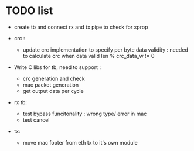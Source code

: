 # TODO list

- create tb and connect rx and tx pipe to check for xprop
- crc :
    - update crc implementation to specify per byte
    data validity : needed to calculate crc when data
    valid len % crc\_data\_w != 0

- Write C libs for tb, need to support :
    - crc generation and check
    - mac packet generation
    - get output data per cycle

- rx tb:
    - test bypass funcitonality : wrong type/ error in mac
    - test cancel

- tx:
    - move mac footer from eth tx to it's own module
